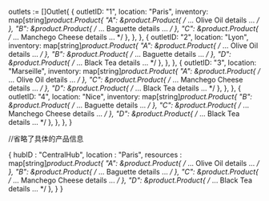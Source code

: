 outlets := []Outlet{
    {
        outletID: "1",
        location: "Paris",
        inventory: map[string]*product.Product{
            "A": &product.Product{ /* ... Olive Oil details ... */ },
            "B": &product.Product{ /* ... Baguette details ... */ },
            "C": &product.Product{ /* ... Manchego Cheese details ... */ },
        },
    },
    {
        outletID: "2",
        location: "Lyon",
        inventory: map[string]*product.Product{
            "A": &product.Product{ /* ... Olive Oil details ... */ },
            "B": &product.Product{ /* ... Baguette details ... */ },
            "D": &product.Product{ /* ... Black Tea details ... */ },
        },
    },
    {
        outletID: "3",
        location: "Marseille",
        inventory: map[string]*product.Product{
            "A": &product.Product{ /* ... Olive Oil details ... */ },
            "C": &product.Product{ /* ... Manchego Cheese details ... */ },
            "D": &product.Product{ /* ... Black Tea details ... */ },
        },
    },
    {
        outletID: "4",
        location: "Nice",
        inventory: map[string]*product.Product{
            "B": &product.Product{ /* ... Baguette details ... */ },
            "C": &product.Product{ /* ... Manchego Cheese details ... */ },
            "D": &product.Product{ /* ... Black Tea details ... */ },
        },
    },
}

//省略了具体的产品信息


{
    hubID : "CentralHub",
    location : "Paris",
    resources : map[string]*product.Product{
            "A": &product.Product{ /* ... Olive Oil details ... */ },
            "B": &product.Product{ /* ... Baguette details ... */ },
            "C": &product.Product{ /* ... Manchego Cheese details ... */ },
            "D": &product.Product{ /* ... Black Tea details ... */ },
    }
}